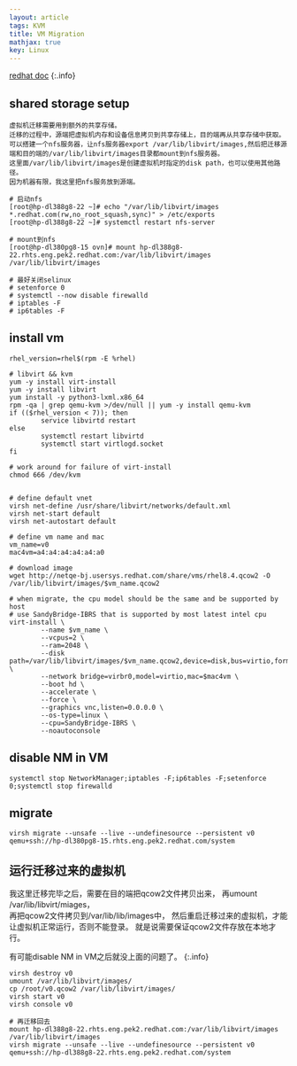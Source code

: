 ```yaml
---
layout: article
tags: KVM
title: VM Migration
mathjax: true
key: Linux
---
```


[redhat doc](https://access.redhat.com/documentation/en-us/red_hat_enterprise_linux/7/html/virtualization_deployment_and_administration_guide/sect-kvm_live_migration-shared_storage_example_nfs_for_a_simple_migration)
{:.info}

## shared storage setup
```
虚拟机迁移需要用到额外的共享存储。
迁移的过程中，源端把虚拟机内存和设备信息拷贝到共享存储上，目的端再从共享存储中获取。
可以搭建一个nfs服务器，让nfs服务器export /var/lib/libvirt/images,然后把迁移源端和目的端的/var/lib/libvirt/images目录都mount到nfs服务器。
这里面/var/lib/libvirt/images是创建虚拟机时指定的disk path，也可以使用其他路径。
因为机器有限，我这里把nfs服务放到源端。

# 启动nfs
[root@hp-dl388g8-22 ~]# echo "/var/lib/libvirt/images *.redhat.com(rw,no_root_squash,sync)" > /etc/exports
[root@hp-dl388g8-22 ~]# systemctl restart nfs-server

# mount到nfs
[root@hp-dl380pg8-15 ovn]# mount hp-dl388g8-22.rhts.eng.pek2.redhat.com:/var/lib/libvirt/images /var/lib/libvirt/images

# 最好关闭selinux
# setenforce 0
# systemctl --now disable firewalld
# iptables -F
# ip6tables -F
```


## install vm

```
rhel_version=rhel$(rpm -E %rhel)
  
# libvirt && kvm
yum -y install virt-install
yum -y install libvirt
yum install -y python3-lxml.x86_64
rpm -qa | grep qemu-kvm >/dev/null || yum -y install qemu-kvm
if (($rhel_version < 7)); then
        service libvirtd restart
else
        systemctl restart libvirtd
        systemctl start virtlogd.socket
fi

# work around for failure of virt-install
chmod 666 /dev/kvm


# define default vnet
virsh net-define /usr/share/libvirt/networks/default.xml
virsh net-start default
virsh net-autostart default

# define vm name and mac
vm_name=v0
mac4vm=a4:a4:a4:a4:a4:a0

# download image
wget http://netqe-bj.usersys.redhat.com/share/vms/rhel8.4.qcow2 -O /var/lib/libvirt/images/$vm_name.qcow2

# when migrate, the cpu model should be the same and be supported by host
# use SandyBridge-IBRS that is supported by most latest intel cpu
virt-install \
        --name $vm_name \
        --vcpus=2 \
        --ram=2048 \
        --disk path=/var/lib/libvirt/images/$vm_name.qcow2,device=disk,bus=virtio,format=qcow2,cache=none \
        --network bridge=virbr0,model=virtio,mac=$mac4vm \
        --boot hd \
        --accelerate \
        --force \
        --graphics vnc,listen=0.0.0.0 \
        --os-type=linux \
        --cpu=SandyBridge-IBRS \
        --noautoconsole

```

## disable NM in VM
```
systemctl stop NetworkManager;iptables -F;ip6tables -F;setenforce 0;systemctl stop firewalld
```


## migrate
```
virsh migrate --unsafe --live --undefinesource --persistent v0 qemu+ssh://hp-dl380pg8-15.rhts.eng.pek2.redhat.com/system
```

## 运行迁移过来的虚拟机
我这里迁移完毕之后，需要在目的端把qcow2文件拷贝出来，
再umount /var/lib/libvirt/miages，  
再把qcow2文件拷贝到/var/lib/lib/images中，
然后重启迁移过来的虚拟机，才能让虚拟机正常运行，否则不能登录。
就是说需要保证qcow2文件存放在本地才行。

有可能disable NM in VM之后就没上面的问题了。
{:.info}
```
virsh destroy v0
umount /var/lib/libvirt/images/
cp /root/v0.qcow2 /var/lib/libvirt/images/
virsh start v0
virsh console v0

# 再迁移回去
mount hp-dl388g8-22.rhts.eng.pek2.redhat.com:/var/lib/libvirt/images /var/lib/libvirt/images
virsh migrate --unsafe --live --undefinesource --persistent v0 qemu+ssh://hp-dl388g8-22.rhts.eng.pek2.redhat.com/system

```
